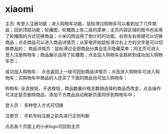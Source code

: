 # xiaomi
主页:
有登入注册功能；进入购物车功能，鼠标滑过购物车可以看到加了几件商品；回到顶部功能；轮播图，轮播图上有二级的菜单；主页内容区域的图书也采用了轮播图的方式切换商品；小米闪购运用了倒计时的功能，右侧左右按键可以切换商品；点击商品可以进入商品详情页；从家电开始鼠标滑过右上方的文字是可以切换商品的；
商品详情页：鼠标滑过全部商品分类会显示隐藏菜单；同主页可进入登入注册购物车；商品展示运用了轮播图；点击加入购物车会跳转到成功加入购物车页；

成功加入购物车：
点击返回上一级可回到商品详情页；点击进入购物车可进入购物车；买购物车中商品的人还买了下面的商品也可加入购物车；

购物车:
全选按钮，子选按钮，商品数量价格总数随选择的商品而改变，点击操作可决定是否删除商品，添加下方商品自动刷新页面同步到购物车中；

登入页：
多种登入方式可切换

注册页：
手机号码注册之前先进行正则判断

点击各个页面上的小米logo可回到主页